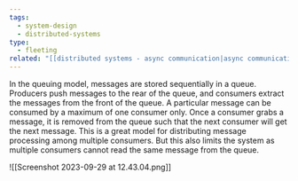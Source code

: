 ```yaml
---
tags:
  - system-design
  - distributed-systems
type:
  - fleeting
related: "[[distributed systems - async communication|async communication]]"
---
```

  
In the queuing model, messages are stored sequentially in a queue. Producers push messages to the rear of the queue, and consumers extract the messages from the front of the queue.
A particular message can be consumed by a maximum of one consumer only. Once a consumer grabs a message, it is removed from the queue such that the next consumer will get the next message.
This is a great model for distributing message processing among multiple consumers. But this also limits the system as multiple consumers cannot read the same message from the queue.

![[Screenshot 2023-09-29 at 12.43.04.png]]
